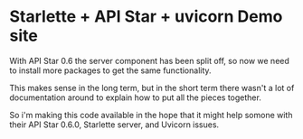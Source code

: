 # Starlette + API Star + uvicorn Demo site

With API Star 0.6 the server component has been split off, so now we
need to install more packages to get the same functionality.

This makes sense in the long term, but in the short term there wasn't
a lot of documentation around to explain how to put all the pieces
together.

So i'm making this code available in the hope that it might help somone
with their API Star 0.6.0, Starlette server, and Uvicorn issues.


